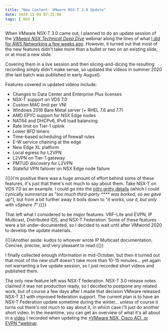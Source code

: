 ```yaml
---
title: "New Content: VMware NSX-T 3.0 Update"
date: 2020-11-09 07:35:00
tags: [ NSX ]
---
```

When VMware NSX-T 3.0 came out, I planned to do an update session of the _[VMware NSX Technical Deep Dive](https://www.ipspace.net/VMware_NSX_Technical_Deep_Dive)_ webinar along the lines of what [I did for AWS Networking a few weeks ago](https://blog.ipspace.net/2020/10/aws-networking-update.html). However, it turned out that most of the new features didn't take more than a bullet or two on an existing slide, or at most a new slide. 

Covering them in a live session and then slicing-and-dicing the resulting recording simply didn't make sense, so updated the videos in summer 2020 (the last batch was published in early August).
<!--more-->
Features covered in updated videos include:

-   Changes to Data Center and Enterprise Plus licenses
-   NSX-T support on VDS 7.0
-   Custom MAC limit per VNI
-   Windows 2016 Bare Metal server (+ RHEL 7.6 and 7.7)
-   AMD EPYC support for NSX Edge nodes
-   NAT64 and DHCPv6, IPv6 load balancing
-   Rate limit on Tier-1 uplink
-   Lower BFD timers
-   Time-based scheduling of firewall rules
-   E-W service chaining at the edge
-   New Edge XL platform
-   Local egress for L2VPN
-   L2VPN on Tier-1 gateway
-   PMTUD discovery for L2VPN
-   Stateful VPN failover on NSX Edge node failure

{{<note>}}I'm positive there was a huge amount of effort behind some of these features, it's just that there's not much to say about them. Take NSX-T on VDS 7.0 as an example. I could go into the [nitty gritty details](https://nsx.techzone.vmware.com/resource/nsx-t-vds-7-guide) (which I could cynically summarize as "_too much third-party **** was borked, so we gave up_"), but from a bit further away it boils down to "_it works, use it, but only with vSphere 7_".{{</note>}}

That left what I considered to be *major* features: VRF-Lite and EVPN, IP Multicast, Distributed IDS, and NSX-T Federation. Some of these features were a bit under-documented, so I decided to wait until after VMworld 2020 to develop the update materials. 

{{<note>}}Another aside: kudos to whoever wrote IP Multicast documentation. Concise, precise, and very pleasant to read.{{</note>}}

I finally collected enough information in mid-October, but then it turned out that most of the new stuff doesn't take more than 10-15 minutes... yet again not warranting a live update session, so I just recorded short videos and published them.

The only new feature left was NSX-T federation. NSX-T 3.0 release notes claimed it was not production ready, so I decided to postpone any related work, but of course a few days after I made that decision VMware released NSX-T 3.1 with improved federation support. The current plan is to have an NSX-T Federation update sometime during the winter... unless of course it turns out there's not much to say about it, in which case I'll just do another short video. In the meantime, you can get an overview of what it's all about in a [video](https://my.ipspace.net/bin/get/NSXACI/S2%20-%20NSX-T%20Multi-Site%20and%20Federation.mp4?doccode=NSXACI) I recorded when updating the [*VMware NSX, Cisco ACI, or EVPN *webinar](https://www.ipspace.net/VMware_NSX,_Cisco_ACI_or_Standard-Based_EVPN).
